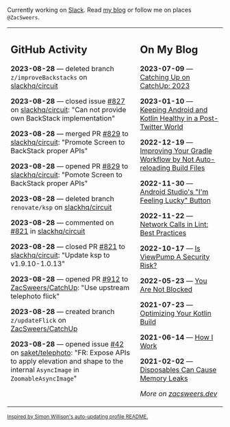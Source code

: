Currently working on [Slack](https://slack.com/). Read [my blog](https://zacsweers.dev/) or follow me on places `@ZacSweers`.

<table><tr><td valign="top" width="60%">

## GitHub Activity
<!-- githubActivity starts -->
**2023-08-28** — deleted branch `z/improveBackstacks` on [slackhq/circuit](https://github.com/slackhq/circuit)

**2023-08-28** — closed issue [#827](https://github.com/slackhq/circuit/issues/827) on [slackhq/circuit](https://github.com/slackhq/circuit): "Can not provide own BackStack implementation"

**2023-08-28** — merged PR [#829](https://github.com/slackhq/circuit/pull/829) to [slackhq/circuit](https://github.com/slackhq/circuit): "Promote Screen to BackStack proper APIs"

**2023-08-28** — opened PR [#829](https://github.com/slackhq/circuit/pull/829) to [slackhq/circuit](https://github.com/slackhq/circuit): "Pomote Screen to BackStack proper APIs"

**2023-08-28** — deleted branch `renovate/ksp` on [slackhq/circuit](https://github.com/slackhq/circuit)

**2023-08-28** — commented on [#821](https://github.com/slackhq/circuit/pull/821#issuecomment-1695840707) in [slackhq/circuit](https://github.com/slackhq/circuit)

**2023-08-28** — closed PR [#821](https://github.com/slackhq/circuit/pull/821) to [slackhq/circuit](https://github.com/slackhq/circuit): "Update ksp to v1.9.10-1.0.13"

**2023-08-28** — opened PR [#912](https://github.com/ZacSweers/CatchUp/pull/912) to [ZacSweers/CatchUp](https://github.com/ZacSweers/CatchUp): "Use upstream telephoto flick"

**2023-08-28** — created branch `z/updateFlick` on [ZacSweers/CatchUp](https://github.com/ZacSweers/CatchUp)

**2023-08-28** — opened issue [#42](https://github.com/saket/telephoto/issues/42) on [saket/telephoto](https://github.com/saket/telephoto): "FR: Expose APIs to apply elevation and shape to the internal `AsyncImage` in `ZoomableAsyncImage`"
<!-- githubActivity ends -->
</td><td valign="top" width="40%">

## On My Blog
<!-- blog starts -->
**2023-07-09** — [Catching Up on CatchUp: 2023](https://www.zacsweers.dev/catching-up-on-catchup-2023/)

**2023-01-10** — [Keeping Android and Kotlin Healthy in a Post-Twitter World](https://www.zacsweers.dev/keeping-android-healthy/)

**2022-12-19** — [Improving Your Gradle Workflow by Not Auto-reloading Build Files](https://www.zacsweers.dev/improving-your-workflow-by-not-auto-reloading-build-files/)

**2022-11-30** — [Android Studio's "I'm Feeling Lucky" Button](https://www.zacsweers.dev/android-studios-im-feeling-lucky-button/)

**2022-11-22** — [Network Calls in Lint: Best Practices](https://www.zacsweers.dev/network-calls-in-lint-best-practices/)

**2022-10-17** — [Is ViewPump A Security Risk?](https://www.zacsweers.dev/is-viewpump-a-security-risk/)

**2022-05-23** — [You Are Not Blocked](https://www.zacsweers.dev/you-are-not-blocked/)

**2021-07-23** — [Optimizing Your Kotlin Build](https://www.zacsweers.dev/optimizing-your-kotlin-build/)

**2021-06-14** — [How I Work](https://www.zacsweers.dev/how-i-work/)

**2021-02-02** — [Disposables Can Cause Memory Leaks](https://www.zacsweers.dev/disposables-can-cause-memory-leaks/)
<!-- blog ends -->
_More on [zacsweers.dev](https://zacsweers.dev/)_
</td></tr></table>

<sub><a href="https://simonwillison.net/2020/Jul/10/self-updating-profile-readme/">Inspired by Simon Willison's auto-updating profile README.</a></sub>